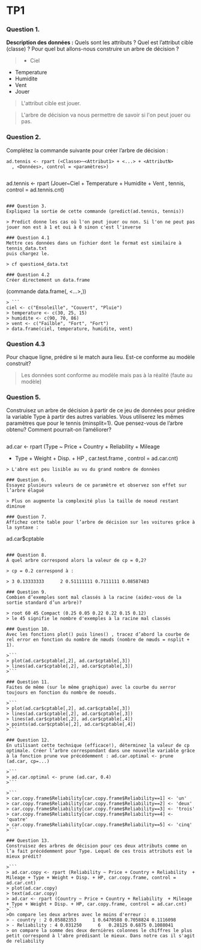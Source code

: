 # TP1

### Question 1.

**Description des données :** Quels sont les attributs ?
Quel est l’attribut cible (classe) ?
Pour quel but allons-nous construire un arbre de décision ?

>- Ciel
- Temperature
- Humidite
- Vent
- Jouer

> L'attribut cible est jouer.

> L'arbre de décision va nous permettre de savoir si l'on peut jouer ou pas.

### Question 2.
Complétez la commande suivante pour créer l’arbre de décision :
```
ad.tennis <- rpart (<Classe>~<Attribut1> + <...> + <AttributN>
  , <Données>, control = <paramètres>)
```

> ```
ad.tennis <- rpart (Jouer~Ciel + Temperature + Humidite + Vent
, tennis, control = ad.tennis.cnt)
```

### Question 3.
Expliquez la sortie de cette commande (predict(ad.tennis, tennis))

> Predict donne les cas où l'on peut jouer ou non. Si l'on ne peut pas jouer non est à 1 et oui à 0 sinon c'est l'inverse

### Question 4.1
Mettre ces données dans un fichier dont le format est similaire à
tennis_data.txt
puis chargez le.

> cf question4_data.txt

### Question 4.2
Créer directement un data.frame
```
(commande data.frame(<Vecteur1>, <...>,<VecteurN>))
```
> ```
ciel <- c("Ensoleille", "Couvert", "Pluie")
> temperature <- c(30, 25, 15)
> humidite <- c(90, 70, 86)
> vent <- c("Failble", "Fort", "Fort")
> data.frame(ciel, temperature, humidite, vent)
```

### Question 4.3
Pour chaque ligne, prédire si le match aura lieu. Est-ce conforme au modèle construit?

> Les données sont conforme au modèle mais pas à la réalité (faute au modèle)

### Question 5.
Construisez un arbre de décision à partir de ce jeu de données pour prédire la variable Type à partir des autres variables. Vous utiliserez les mêmes paramètres que pour le tennis (minsplit=1). Que pensez-vous de l’arbre obtenu? Comment pourrait-on l’améliorer?

> ```
ad.car <- rpart (Type ~ Price + Country + Reliability  + Mileage
 + Type + Weight + Disp. + HP , car.test.frame ,
 control = ad.car.cnt)
```
> L'abre est peu lisible au vu du grand nombre de donnèes

### Question 6.
Essayez plusieurs valeurs de ce paramètre et observez son effet sur l’arbre élagué

> Plus on augmente la complexité plus la taille de noeud restant diminue

### Question 7.
Affichez cette table pour l’arbre de décision sur les voitures grâce à la syntaxe :
```
  ad.car$cptable
```

### Question 8.
À quel arbre correspond alors la valeur de cp = 0,2?

> cp = 0.2 correspond à :

> 3 0.13333333      2 0.51111111 0.7111111 0.08587483

### Question 9.
Combien d’exemples sont mal classés à la racine (aidez-vous de la sortie standard d’un arbre)?

> root 60 45 Compact (0.25 0.05 0.22 0.22 0.15 0.12)
> le 45 signifie le nombre d'exemples à la racine mal classés

### Question 10.
Avec les fonctions plot() puis lines() , tracez d’abord la courbe de rel error en fonction du nombre de nœuds (nombre de nœuds = nsplit + 1).

>```
> plot(ad.car$cptable[,2], ad.car$cptable[,3])
> lines(ad.car$cptable[,2], ad.car$cptable[,3])
>```

### Question 11.
Faites de même (sur le même graphique) avec la courbe du xerror toujours en fonction du nombre de noeuds.

>```
> plot(ad.car$cptable[,2], ad.car$cptable[,3])
> lines(ad.car$cptable[,2], ad.car$cptable[,3])
> lines(ad.car$cptable[,2], ad.car$cptable[,4])
> points(ad.car$cptable[,2], ad.car$cptable[,4])
>```

### Question 12.
En utilisant cette technique (efficace!), déterminez la valeur de cp optimale. Créer l’arbre correspondant dans une nouvelle variable grâce à la fonction prune vue précédemment : ad.car.optimal <- prune (ad.car, cp=...)

>```
> ad.car.optimal <- prune (ad.car, 0.4)
>```

>```
> car.copy.frame$Reliability[car.copy.frame$Reliability==1] <- 'un'
> car.copy.frame$Reliability[car.copy.frame$Reliability==2] <- 'deux'
> car.copy.frame$Reliability[car.copy.frame$Reliability==3] <- 'trois'
> car.copy.frame$Reliability[car.copy.frame$Reliability==4] <- 'quatre'
> car.copy.frame$Reliability[car.copy.frame$Reliability==5] <- 'cinq'
>```

### Question 13.
Construisez des arbres de décision pour ces deux attributs comme on l’a fait précédemment pour Type. Lequel de ces trois attributs est le mieux prédit?

>```
> ad.car.copy <- rpart (Reliability ~ Price + Country + Reliability  + Mileage + Type + Weight + Disp. + HP, car.copy.frame, control = ad.car.cnt)
> plot(ad.car.copy)
> text(ad.car.copy)
> ad.car <- rpart (Country ~ Price + Country + Reliability  + Mileage + Type + Weight + Disp. + HP, car.copy.frame, control = ad.car.cnt)
>```
>On compare les deux arbres avec le moins d'erreur :
> - country : 2 0.05882353      1 0.6470588 0.7058824 0.1116098
> - Reliability : 4 0.031250      6   0.28125 0.6875 0.1088041
> on compare la somme des deux dernières colonnes le chiffres le plus petit correspond à l'abre prédisant le mieux. Dans notre cas il s'agit de reliability
